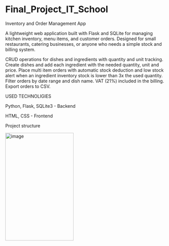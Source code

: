# Final_Project_IT_School
Inventory and Order Management App

A lightweight web application built with Flask and SQLite for managing kitchen inventory, menu items, and customer orders. 
Designed for small restaurants, catering businesses, or anyone who needs a simple stock and billing system.

CRUD operations for dishes and ingredients with quantity and unit tracking.
Create dishes and add each ingredient with the needed quantity, unit and price.
Place multi item orders with automatic stock deduction and low stock alert when an ingredient inventory stock is lower than 3x the used quantity.
Filter orders by date range and dish name.
VAT (21%) included in the billing.
Export orders to CSV.

USED TECHNOLIGIES

Python, Flask, SQLite3 - Backend

HTML, CSS - Frontend

Project structure

<img width="215" height="339" alt="image" src="https://github.com/user-attachments/assets/e6a9a9e4-a366-410e-9844-7562e9056984" />
